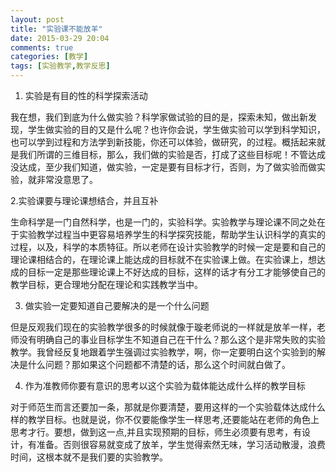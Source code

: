 ```yaml
---
layout: post
title: "实验课不能放羊"
date: 2015-03-29 20:04
comments: true
categories: [教学]
tags: [实验教学,教学反思]
---
```

1. 实验是有目的性的科学探索活动  

我在想，我们到底为什么做实验？科学家做试验的目的是，探索未知，做出新发现，学生做实验的目的又是什么呢？也许你会说，学生做实验可以学到科学知识，也可以学到过程和方法学到新技能，你还可以体验，做研究，的过程。概括起来就是我们所谓的三维目标，那么，我们做的实验是否，打成了这些目标呢！不管达成没达成，至少我们知道，做实验，一定是要有目标才行，否则，为了做实验而做实验，就非常没意思了。  

2.实验课要与理论课想结合，并且互补  

生命科学是一门自然科学，也是一门的，实验科学。实验教学与理论课不同之处在于实验教学过程当中更容易培养学生的科学探究技能，帮助学生认识科学的真实的过程，以及，科学的本质特征。所以老师在设计实验教学的时候一定是要和自己的理论课相结合的，在理论课上能达成的目标就不在实验课上做。在实验课上，想达成的目标一定是那些理论课上不好达成的目标，这样的话才有分工才能够使自己的教学目标，更合理地分配在理论和实践教学当中。  

3. 做实验一定要知道自己要解决的是一个什么问题  

但是反观我们现在的实验教学很多的时候就像于璇老师说的一样就是放羊一样，老师没有明确自己的事业目标学生不知道自己在干什么？那么这个是非常失败的实验教学。我曾经反复地跟着学生强调过实验教学，啊，你一定要明白这个实验到的解决是什么问题？那如果这个问题都不清楚的话，那么这个时间就白做了。  

4. 作为准教师你要有意识的思考以这个实验为载体能达成什么样的教学目标  

对于师范生而言还要加一条，那就是你要清楚，要用这样的一个实验载体达成什么样的教学目标。也就是说，你不仅要能像学生一样思考,还要能站在老师的角色上思考才行。要想，做到这一点,并且实现预期的目标，师生必须要有思考，有设计，有准备。否则很容易就变成了放羊，学生觉得索然无味，学习活动散漫，浪费时间，这根本就不是我们要的实验教学。  